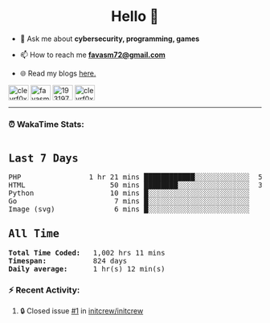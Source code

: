 <h1 align="center">Hello 👋 </h1>

- 💬 Ask me about **cybersecurity, programming, games**

- 📫 How to reach me **favasm72@gmail.com**

- 🌐 Read my blogs <a href="https://favas.dev" target="_blank"> here.</a> 

<p align="left">
<a href="https://twitter.com/clevrf0x" target="blank"><img align="center" src="https://raw.githubusercontent.com/rahuldkjain/github-profile-readme-generator/master/src/images/icons/Social/twitter.svg" alt="clevrf0x" height="30" width="40" /></a>
<a href="https://linkedin.com/in/favasm72" target="blank"><img align="center" src="https://raw.githubusercontent.com/rahuldkjain/github-profile-readme-generator/master/src/images/icons/Social/linked-in-alt.svg" alt="favasm72" height="30" width="40" /></a>
<a href="https://stackoverflow.com/users/19319778" target="blank"><img align="center" src="https://raw.githubusercontent.com/rahuldkjain/github-profile-readme-generator/master/src/images/icons/Social/stack-overflow.svg" alt="19319778" height="30" width="40" /></a>
<a href="https://instagram.com/clevrf0x" target="blank"><img align="center" src="https://raw.githubusercontent.com/rahuldkjain/github-profile-readme-generator/master/src/images/icons/Social/instagram.svg" alt="clevrf0x" height="30" width="40" /></a>
</p>

<hr>

### ⏰ WakaTime Stats:
<!--WakaTime-Start-->
<pre><h2>Last 7 Days</h2>PHP                1 hr 21 mins ████████████░░░░░░░░░░░░░  50.98 %</br>HTML                    50 mins ████████░░░░░░░░░░░░░░░░░  31.99 %</br>Python                  10 mins █░░░░░░░░░░░░░░░░░░░░░░░░   6.41 %</br>Go                       7 mins █░░░░░░░░░░░░░░░░░░░░░░░░   4.59 %</br>Image (svg)              6 mins █░░░░░░░░░░░░░░░░░░░░░░░░   4.12 %</br><h2>All Time</h2><strong>Total Time Coded:   </strong>1,002 hrs 11 mins</br><strong>Timespan:           </strong>824 days</br><strong>Daily average:      </strong>1 hr(s) 12 min(s)</pre>
<!--WakaTime-End-->

<!--START_SECTION:waka-->
<!--END_SECTION:waka-->


### :zap: Recent Activity:

<!--START_SECTION:activity-->
1. 🔒 Closed issue [#1](https://github.com/initcrew/initcrew/issues/1) in [initcrew/initcrew](https://github.com/initcrew/initcrew)
<!--END_SECTION:activity-->

